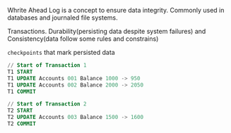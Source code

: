 
Whrite Ahead Log is a concept to ensure data integrity. Commonly used in databases and journaled file systems.

Transactions. Durability(persisting data despite system failures) and Consistency(data follow some rules and constrains)

`checkpoints` that mark persisted data

```sql
// Start of Transaction 1
T1 START
T1 UPDATE Accounts 001 Balance 1000 -> 950
T1 UPDATE Accounts 002 Balance 2000 -> 2050
T1 COMMIT

// Start of Transaction 2
T2 START
T2 UPDATE Accounts 003 Balance 1500 -> 1600
T2 COMMIT
```
